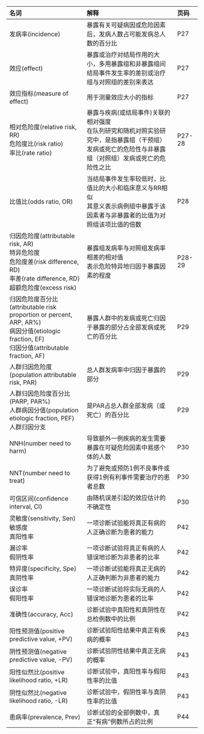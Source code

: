 |名词|解释|页码|
|:---|:---|:---|
|发病率(incidence)|暴露有关可疑病因或危险因素后，发病人数占可能发病总人数的百分比|P27|
|效应(effect)|暴露或治疗对结局作用的大小，多用暴露组和非暴露组间结局事件发生率的差别或治疗组与对照组的差别来表达|P27|
|效应指标(measure of effect)|用于测量效应大小的指标|P27|
|相对危险度(relative risk, RR)<br>危险度比(risk ratio)<br>率比(rate ratio)|暴露与疾病(或结局事件)关联的相对强度<br>在队列研究和随机对照实验研究中，是指暴露组（干预组）发病或死亡的危险性与非暴露组（对照组）发病或死亡的危险性之比|P27-28|
|比值比(odds ratio, OR)|当结局事件发生率较低时，比值比的大小和临床意义与RR相似<br>其意义表示病例组中暴露于该因素者与非暴露者的比值为对照组该项比值的倍数|P28|
|归因危险度(attributable risk, AR)<br>特异危险度<br>危险度差(risk difference, RD)<br>率差(rate difference, RD)<br>超额危险度(excess risk)|暴露组发病率与对照组发病率相差的相对值<br>表示危险特异地归因于暴露因素的程度|P28-29|
|归因危险度百分比(attributable risk proportion or percent, ARP, AR%)<br>病因分值(etiologic fraction, EF)<br>归因分值(attributable fraction, AF)|暴露人群中的发病或死亡归因于暴露的部分占全部发病或死亡的百分比|P29|
|人群归因危险度(population attributable risk, PAR)|总人群发病率中归因于暴露的部分|P29|
|人群归因危险度百分比(PARP, PAR%)<br>人群病因分值(population etiologic fraction, PEF)<br>人群归因分支|是PAR占总人群全部发病（或死亡）的百分比|P29|
|NNH(number need to harm)|导致额外一例疾病的发生需要暴露在可疑危险因素中易感个体的人数|P30|
|NNT(number need to treat)|为了避免或预防1例不良事件或获得1例有利事件需要治疗的患者总数|P30|
|可信区间(confidence interval, CI)|由随机误差引起的效应估计的不确定性|P30|
|灵敏度(sensitivity, Sen)<br>敏感度<br>真阳性率|一项诊断试验能将真正有病的人正确诊断为患者的能力|P42|
|漏诊率<br>假阴性率|一项诊断试验将真正有病的人错误地诊断为非患者的比率|P42|
|特异度(specificity, Spe)<br>真阴性率|一项诊断试验能将真正无病的人正确判断为非患者的能力|P42|
|误诊率<br>假阳性率|一项诊断试验将实际无病的人错误地诊断为患者的比率|P42|
|准确性(accuracy, Acc)|诊断试验中真阳性和真阴性在总检例数中的比例|P42|
|阳性预测值(positive predictive value, +PV)|诊断试验阳性结果中真正有疾病的概率|P43|
|阴性预测值(negative predictive value, -PV)|诊断试验阴性结果中真正无病的概率|P43|
|阳性似然比(positive likelihood ratio, +LR)|诊断试验中，真阳性率与假阳性率的比值|P43|
|阴性似然比(negative likelihood ratio, -LR)|诊断试验中，假阴性率与真阴性率的比值|P43|
|患病率(prevalence, Prev)|诊断试验的全部例数中，真正“有病”例数所占的比例|P44|
